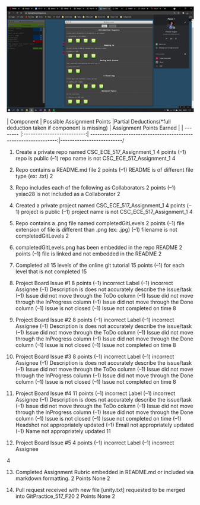 ![Alt text](./completedGitLevels.png)

| Component | Possible Assignment Points |Partial Deductions(*full deduction taken if component is missing) | Assignment Points Earned |
| -------- |:--------------------------:| ----------------------------------------------------------------:|--------------------------/



1. Create a private repo named CSC_ECE_517_Assignment_1
4 points
(–1) repo is public
(–1) repo name is not CSC_ECE_517_Assignment_1
4

2. Repo contains a README.md file
2 points
(–1) README is of different file type (ex: .txt)
2

3. Repo includes each of the following as Collaborators
2 points
(–1) yxiao28 is not included as a Collaborator
2

4. Created a private project named CSC_ECE_517_Assignment_1
4 points
(–1) project is public
(–1) project name is not CSC_ECE_517_Assignment_1
4

5. Repo contains a .png file named completedGitLevels
2 points
(–1) file extension of file is different than .png (ex: .jpg)
(–1) filename is not completedGitLevels
2

6. completedGitLevels.png has been embedded in the repo README
2 points
(–1) file is linked and not embedded in the README
2

7. Completed all 15 levels of the online git tutorial
15 points
(–1) for each level that is not completed
15

8. Project Board Issue #1
8 points
(–1) incorrect Label
(–1) incorrect Assignee
(–1) Description is does not accurately describe the issue/task
(–1) Issue did not move through the ToDo column
(–1) Issue did not move through the InProgress column
(–1) Issue did not move through the Done column
(–1) Issue is not closed
(–1) Issue not completed on time
8

9. Project Board Issue #2
8 points
(–1) incorrect Label
(–1) incorrect Assignee
(–1) Description is does not accurately describe the issue/task
(–1) Issue did not move through the ToDo column
(–1) Issue did not move through the InProgress column
(–1) Issue did not move through the Done column
(–1) Issue is not closed
(–1) Issue not completed on time
8

10. Project Board Issue #3
8 points
(–1) incorrect Label
(–1) incorrect Assignee
(–1) Description is does not accurately describe the issue/task
(–1) Issue did not move through the ToDo column
(–1) Issue did not move through the InProgress column
(–1) Issue did not move through the Done column
(–1) Issue is not closed
(–1) Issue not completed on time
8

11. Project Board Issue #4
11 points
(–1) incorrect Label
(–1) incorrect Assignee
(–1) Description is does not accurately describe the issue/task
(–1) Issue did not move through the ToDo column
(–1) Issue did not move through the InProgress column
(–1) Issue did not move through the Done column
(–1) Issue is not closed
(–1) Issue not completed on time
(–1) Headshot not appropriately updated
(–1) Email not appropriately updated
(–1) Name not appropriately updated
11

12. Project Board Issue #5
4 points
(–1) incorrect Label
(–1) incorrect Assignee



4

13. Completed Assignment Rubric embedded in README.md or included via markdown formatting.
2 Points
None
2

14. Pull request received with new file [unity.txt] requested to be merged into GitPractice_517_F20
2 Points
None
2



